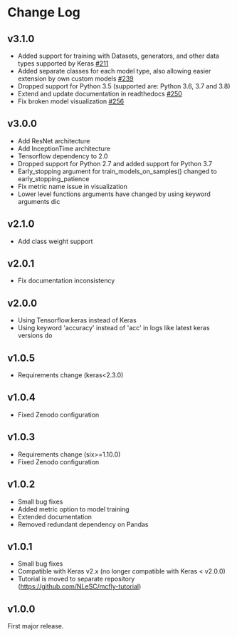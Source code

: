 # Change Log

## v3.1.0
- Added support for training with Datasets, generators, and other data types supported by Keras [#211](https://github.com/NLeSC/mcfly/issues/211)
- Added separate classes for each model type, also allowing easier extension by own custom models [#239](https://github.com/NLeSC/mcfly/pull/239)
- Dropped support for Python 3.5 (supported are: Python 3.6, 3.7 and 3.8)
- Extend and update documentation in readthedocs [#250](https://github.com/NLeSC/mcfly/pull/250)
- Fix broken model visualization [#256](https://github.com/NLeSC/mcfly/pull/256)

## v3.0.0
- Add ResNet architecture
- Add InceptionTime architecture
- Tensorflow dependency to 2.0
- Dropped support for Python 2.7 and added support for Python 3.7
- Early_stopping argument for train_models_on_samples() changed to early_stopping_patience
- Fix metric name issue in visualization
- Lower level functions arguments have changed by using keyword arguments dic

## v2.1.0
- Add class weight support

## v2.0.1
- Fix documentation inconsistency

## v2.0.0
- Using Tensorflow.keras instead of Keras
- Using keyword 'accuracy' instead of 'acc' in logs like latest keras versions do

## v1.0.5
- Requirements change (keras<2.3.0)

## v1.0.4
- Fixed Zenodo configuration

## v1.0.3
- Requirements change (six>=1.10.0)
- Fixed Zenodo configuration

## v1.0.2
- Small bug fixes
- Added metric option to model training
- Extended documentation
- Removed redundant dependency on Pandas

## v1.0.1
- Small bug fixes
- Compatible with Keras v2.x (no longer compatible with Keras < v2.0.0)
- Tutorial is moved to separate repository (https://github.com/NLeSC/mcfly-tutorial)

## v1.0.0
First major release.
